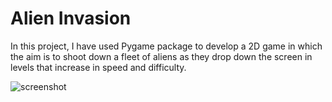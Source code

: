 # Alien Invasion
In this project, I have used Pygame package to develop a 2D game in which the
aim is to shoot down a fleet of aliens as they drop down the screen in levels
that increase in speed and difficulty.

![screenshot](https://raw.githubusercontent.com/anilkaundal/alien_invasion/master/images/alien_invasions_screenshot.png)
